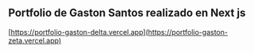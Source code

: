 Portfolio  de Gaston Santos realizado en Next js
---
[https://portfolio-gaston-delta.vercel.app](https://portfolio-gaston-zeta.vercel.app)
